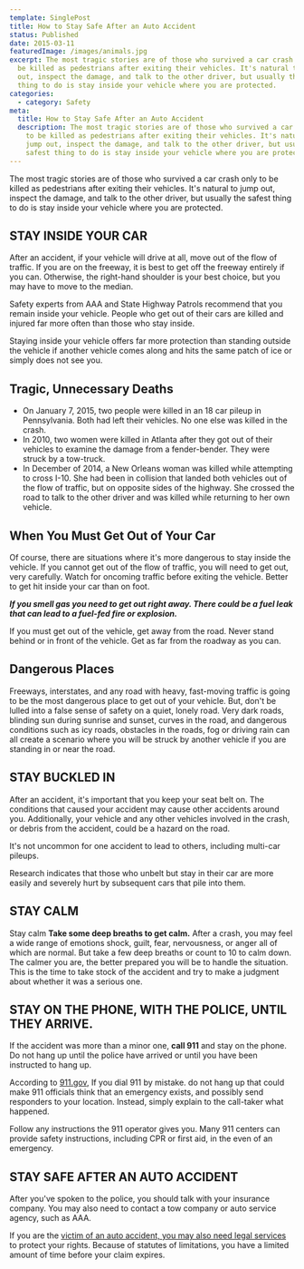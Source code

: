 ```yaml
---
template: SinglePost
title: How to Stay Safe After an Auto Accident
status: Published
date: 2015-03-11
featuredImage: /images/animals.jpg
excerpt: The most tragic stories are of those who survived a car crash only to
  be killed as pedestrians after exiting their vehicles. It's natural to jump
  out, inspect the damage, and talk to the other driver, but usually the safest
  thing to do is stay inside your vehicle where you are protected.
categories:
  - category: Safety
meta:
  title: How to Stay Safe After an Auto Accident
  description: The most tragic stories are of those who survived a car crash only
    to be killed as pedestrians after exiting their vehicles. It's natural to
    jump out, inspect the damage, and talk to the other driver, but usually the
    safest thing to do is stay inside your vehicle where you are protected.
---
```

<!--StartFragment-->

The most tragic stories are of those who survived a car crash only to be killed as pedestrians after exiting their vehicles. It's natural to jump out, inspect the damage, and talk to the other driver, but usually the safest thing to do is stay inside your vehicle where you are protected.

## STAY INSIDE YOUR CAR

After an accident, if your vehicle will drive at all, move out of the flow of traffic. If you are on the freeway, it is best to get off the freeway entirely if you can. Otherwise, the right-hand shoulder is your best choice, but you may have to move to the median.

Safety experts from AAA and State Highway Patrols recommend that you remain inside your vehicle. People who get out of their cars are killed and injured far more often than those who stay inside.

Staying inside your vehicle offers far more protection than standing outside the vehicle if another vehicle comes along and hits the same patch of ice or simply does not see you.

## Tragic, Unnecessary Deaths

* On January 7, 2015, two people were killed in an 18 car pileup in Pennsylvania. Both had left their vehicles. No one else was killed in the crash.
* In 2010, two women were killed in Atlanta after they got out of their vehicles to examine the damage from a fender-bender. They were struck by a tow-truck.
* In December of 2014, a New Orleans woman was killed while attempting to cross I-10. She had been in collision that landed both vehicles out of the flow of traffic, but on opposite sides of the highway. She crossed the road to talk to the other driver and was killed while returning to her own vehicle.

## When You Must Get Out of Your Car

Of course, there are situations where it's more dangerous to stay inside the vehicle. If you cannot get out of the flow of traffic, you will need to get out, very carefully. Watch for oncoming traffic before exiting the vehicle. Better to get hit inside your car than on foot.

***If you smell gas you need to get out right away. There could be a fuel leak that can lead to a fuel-fed fire or explosion.***

If you must get out of the vehicle, get away from the road. Never stand behind or in front of the vehicle. Get as far from the roadway as you can.

## Dangerous Places

Freeways, interstates, and any road with heavy, fast-moving traffic is going to be the most dangerous place to get out of your vehicle. But, don't be lulled into a false sense of safety on a quiet, lonely road. Very dark roads, blinding sun during sunrise and sunset, curves in the road, and dangerous conditions such as icy roads, obstacles in the roads, fog or driving rain can all create a scenario where you will be struck by another vehicle if you are standing in or near the road.

## STAY BUCKLED IN

After an accident, it's important that you keep your seat belt on. The conditions that caused your accident may cause other accidents around you. Additionally, your vehicle and any other vehicles involved in the crash, or debris from the accident, could be a hazard on the road.

It's not uncommon for one accident to lead to others, including multi-car pileups.

Research indicates that those who unbelt but stay in their car are more easily and severely hurt by subsequent cars that pile into them.

## STAY CALM

Stay calm **Take some deep breaths to get calm.**  After a crash, you may feel a wide range of emotions shock, guilt, fear, nervousness, or anger  all of which are normal. But take a few deep breaths or count to 10 to calm down. The calmer you are, the better prepared you will be to handle the situation. This is the time to take stock of the accident and try to make a judgment about whether it was a serious one.

## STAY ON THE PHONE, WITH THE POLICE, UNTIL THEY ARRIVE.

If the accident was more than a minor one, **call 911** and stay on the phone. Do not hang up until the police have arrived or until you have been instructed to hang up.

According to [911.gov](https://911.gov/), If you dial 911 by mistake. do not hang up that could make 911 officials think that an emergency exists, and possibly send responders to your location. Instead, simply explain to the call-taker what happened.

Follow any instructions the 911 operator gives you. Many 911 centers can provide safety instructions, including CPR or first aid, in the even of an emergency.

## STAY SAFE AFTER AN AUTO ACCIDENT

After you've spoken to the police, you should talk with your insurance company. You may also need to contact a tow company or auto service agency, such as AAA.

If you are the [victim of an auto accident, you may also need legal services](/contact-us/ "Contact Us") to protect your rights. Because of statutes of limitations, you have a limited amount of time before your claim expires.

<!--EndFragment-->